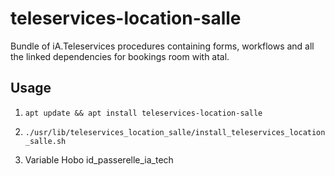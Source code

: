 # teleservices-location-salle
Bundle of iA.Teleservices procedures containing forms, workflows and all the linked dependencies for bookings room with atal.

## Usage

1. `apt update && apt install teleservices-location-salle`

2. `./usr/lib/teleservices_location_salle/install_teleservices_location_salle.sh`

3. Variable Hobo id_passerelle_ia_tech
